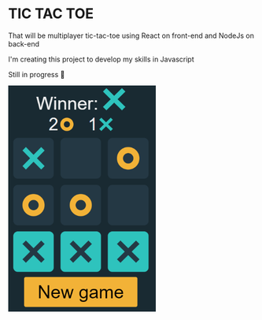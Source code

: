 # TIC TAC TOE
That will be multiplayer tic-tac-toe using React on front-end and NodeJs on back-end

I'm creating this project to develop my skills in Javascript

Still in progress :hammer:	

<img src="./images/x-won.png" alt="Game screen" width="300"/>
